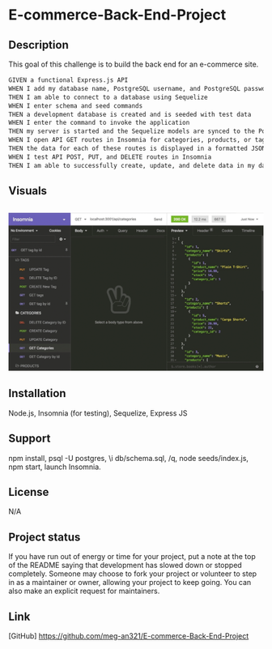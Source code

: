# E-commerce-Back-End-Project

## Description
This goal of this challenge is to build the back end for an e-commerce site.

```md
GIVEN a functional Express.js API
WHEN I add my database name, PostgreSQL username, and PostgreSQL password to an environment variable file
THEN I am able to connect to a database using Sequelize
WHEN I enter schema and seed commands
THEN a development database is created and is seeded with test data
WHEN I enter the command to invoke the application
THEN my server is started and the Sequelize models are synced to the PostgreSQL database
WHEN I open API GET routes in Insomnia for categories, products, or tags
THEN the data for each of these routes is displayed in a formatted JSON
WHEN I test API POST, PUT, and DELETE routes in Insomnia
THEN I am able to successfully create, update, and delete data in my database
```


## Visuals
```md

```
![screenshot](/Assets/13-orm-homework-demo-01.gif)

## Installation
Node.js,
Insomnia (for testing),
Sequelize,
Express JS


## Support
npm install, psql -U postgres, \i db/schema.sql, /q, node seeds/index.js, npm start, launch Insomnia.


## License
N/A

## Project status
If you have run out of energy or time for your project, put a note at the top of the README saying that development has slowed down or stopped completely. Someone may choose to fork your project or volunteer to step in as a maintainer or owner, allowing your project to keep going. You can also make an explicit request for maintainers.

## Link

[GitHub] https://github.com/meg-an321/E-commerce-Back-End-Project
